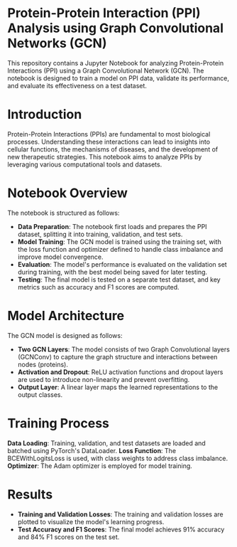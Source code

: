 # Protein-Protein Interaction (PPI) Analysis using Graph Convolutional Networks (GCN)
This repository contains a Jupyter Notebook for analyzing Protein-Protein Interactions (PPI) using a Graph Convolutional Network (GCN). The notebook is designed to train a model on PPI data, validate its performance, and evaluate its effectiveness on a test dataset.

# Introduction
Protein-Protein Interactions (PPIs) are fundamental to most biological processes. Understanding these interactions can lead to insights into cellular functions, the mechanisms of diseases, and the development of new therapeutic strategies. This notebook aims to analyze PPIs by leveraging various computational tools and datasets.

# Notebook Overview
The notebook is structured as follows:

- **Data Preparation**: The notebook first loads and prepares the PPI dataset, splitting it into training, validation, and test sets.
- **Model Training**: The GCN model is trained using the training set, with the loss function and optimizer defined to handle class imbalance and improve model convergence.
- **Evaluation**: The model's performance is evaluated on the validation set during training, with the best model being saved for later testing.
- **Testing**: The final model is tested on a separate test dataset, and key metrics such as accuracy and F1 scores are computed.

# Model Architecture
The GCN model is designed as follows:

- **Two GCN Layers**: The model consists of two Graph Convolutional layers (GCNConv) to capture the graph structure and interactions between nodes (proteins).
- **Activation and Dropout**: ReLU activation functions and dropout layers are used to introduce non-linearity and prevent overfitting.
- **Output Layer**: A linear layer maps the learned representations to the output classes.

# Training Process
**Data Loading**: Training, validation, and test datasets are loaded and batched using PyTorch's DataLoader.
**Loss Function**: The BCEWithLogitsLoss is used, with class weights to address class imbalance.
**Optimizer**: The Adam optimizer is employed for model training.

# Results
- **Training and Validation Losses**: The training and validation losses are plotted to visualize the model's learning progress.
- **Test Accuracy and F1 Scores**: The final model achieves 91% accuracy and 84% F1 scores on the test set.
